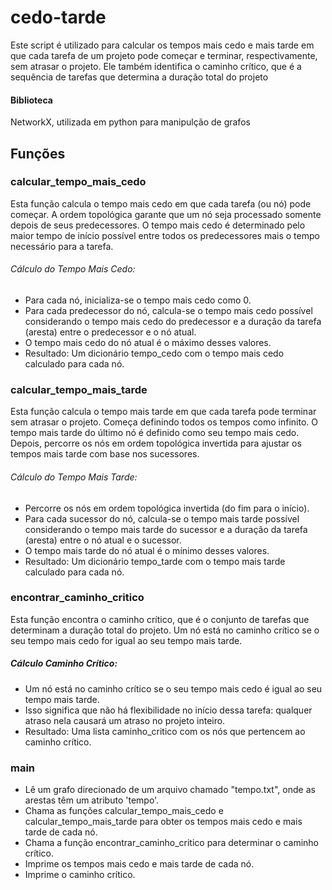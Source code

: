 # cedo-tarde
Este script é utilizado para calcular os tempos mais cedo e mais tarde em que cada tarefa de um projeto pode começar e terminar, respectivamente, sem atrasar o projeto. 
Ele também identifica o caminho crítico, que é a sequência de tarefas que determina a duração total do projeto
#### Biblioteca 
NetworkX, utilizada em python para manipulção de grafos 

## Funções 

### calcular_tempo_mais_cedo
Esta função calcula o tempo mais cedo em que cada tarefa (ou nó) pode começar.
A ordem topológica garante que um nó seja processado somente depois de seus predecessores.
O tempo mais cedo é determinado pelo maior tempo de início possível entre todos os predecessores mais o tempo necessário para a tarefa.
###### Cálculo do Tempo Mais Cedo:
- Para cada nó, inicializa-se o tempo mais cedo como 0.
- Para cada predecessor do nó, calcula-se o tempo mais cedo possível considerando o tempo mais cedo do predecessor e a duração da tarefa (aresta) entre o predecessor e o nó atual.
- O tempo mais cedo do nó atual é o máximo desses valores.
- Resultado: Um dicionário tempo_cedo com o tempo mais cedo calculado para cada nó.

### calcular_tempo_mais_tarde
Esta função calcula o tempo mais tarde em que cada tarefa pode terminar sem atrasar o projeto. 
Começa definindo todos os tempos como infinito. O tempo mais tarde do último nó é definido como seu tempo mais cedo. 
Depois, percorre os nós em ordem topológica invertida para ajustar os tempos mais tarde com base nos sucessores.
###### Cálculo do Tempo Mais Tarde:
- Percorre os nós em ordem topológica invertida (do fim para o início).
- Para cada sucessor do nó, calcula-se o tempo mais tarde possível considerando o tempo mais tarde do sucessor e a duração da tarefa (aresta) entre o nó atual e o sucessor.
- O tempo mais tarde do nó atual é o mínimo desses valores.
- Resultado: Um dicionário tempo_tarde com o tempo mais tarde calculado para cada nó.

### encontrar_caminho_critico
Esta função encontra o caminho crítico, que é o conjunto de tarefas que determinam a duração total do projeto. 
Um nó está no caminho crítico se o seu tempo mais cedo for igual ao seu tempo mais tarde.
##### Cálculo Caminho Crítico:
- Um nó está no caminho crítico se o seu tempo mais cedo é igual ao seu tempo mais tarde.
- Isso significa que não há flexibilidade no início dessa tarefa: qualquer atraso nela causará um atraso no projeto inteiro.
- Resultado: Uma lista caminho_critico com os nós que pertencem ao caminho crítico.
### main
- Lê um grafo direcionado de um arquivo chamado "tempo.txt", onde as arestas têm um atributo 'tempo'.
- Chama as funções calcular_tempo_mais_cedo e calcular_tempo_mais_tarde para obter os tempos mais cedo e mais tarde de cada nó.
- Chama a função encontrar_caminho_critico para determinar o caminho crítico.
- Imprime os tempos mais cedo e mais tarde de cada nó.
- Imprime o caminho crítico.



